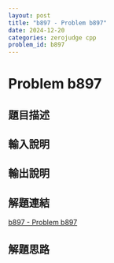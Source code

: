 ```yaml
---
layout: post
title: "b897 - Problem b897"
date: 2024-12-20
categories: zerojudge cpp
problem_id: b897
---
```


# Problem b897

## 題目描述



## 輸入說明



## 輸出說明



## 解題連結

[b897 - Problem b897](https://zerojudge.tw/ShowProblem?problemid=b897)

## 解題思路

